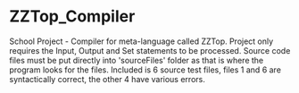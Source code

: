 # ZZTop_Compiler
 School Project - Compiler for meta-language called ZZTop. Project only requires the Input, Output and Set statements to be processed. Source code files must be put directly into 'sourceFiles' folder as that is where the program looks for the files. Included is 6 source test files, files 1 and 6 are syntactically correct, the other 4 have various errors.
